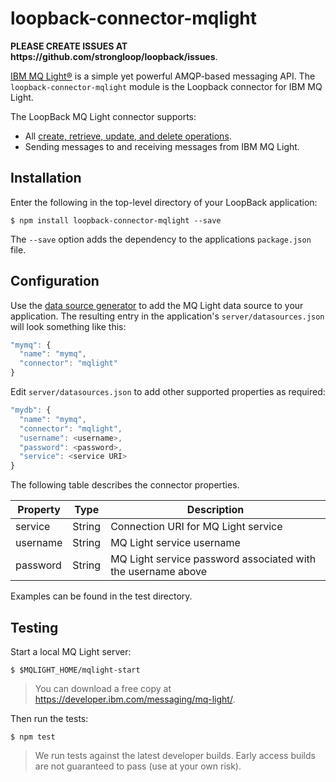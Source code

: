 # loopback-connector-mqlight

<p class="gh-only">
<b>PLEASE CREATE ISSUES AT https://github.com/strongloop/loopback/issues</b>.
</p>

[IBM MQ Light®](https://developer.ibm.com/messaging/mq-light/) is a simple yet powerful AMQP-based messaging API.  The `loopback-connector-mqlight` module is the Loopback connector for IBM MQ Light.  

The LoopBack MQ Light connector supports:

- All [create, retrieve, update, and delete operations](http://loopback.io/doc/en/lb2/Creating-updating-and-deleting-data.html).
- Sending messages to and receiving messages from IBM MQ Light.

## Installation

Enter the following in the top-level directory of your LoopBack application:

```
$ npm install loopback-connector-mqlight --save
```

The `--save` option adds the dependency to the applications `package.json` file.

## Configuration

Use the [data source generator](http://loopback.io/doc/en/lb2/Data-source-generator.html) to add the MQ Light data source to your application. The resulting entry in the application's `server/datasources.json` will look something like this:

```js
"mymq": {
  "name": "mymq",
  "connector": "mqlight"
}
```

Edit `server/datasources.json` to add other supported properties as required:

```js
"mydb": {
  "name": "mymq",
  "connector": "mqlight",
  "username": <username>,
  "password": <password>,
  "service": <service URI>
}
```

The following table describes the connector properties.

Property       | Type    | Description
---------------| --------| --------
service        | String  | Connection URI for MQ Light service
username       | String  | MQ Light service username
password       | String  | MQ Light service password associated with the username above

Examples can be found in the test directory.

## Testing

Start a local MQ Light server:

```shell
$ $MQLIGHT_HOME/mqlight-start
```

> You can download a free copy at https://developer.ibm.com/messaging/mq-light/.

Then run the tests:

```shell
$ npm test
```

> We run tests against the latest developer builds. Early access builds are not
> guaranteed to pass (use at your own risk).
